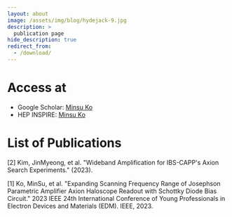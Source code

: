 ```yaml
---
layout: about
image: /assets/img/blog/hydejack-9.jpg
description: >
  publication page
hide_description: true
redirect_from:
  - /download/
---
```


# Access at

- Google Scholar: [Minsu Ko](https://scholar.google.com/citations?user=H4vZJ-QAAAAJ&hl=ko)
- HEP INSPIRE: [Minsu Ko](https://inspirehep.net/authors/2696561)

# List of Publications

[2] Kim, JinMyeong, et al. "Wideband Amplification for IBS-CAPP's Axion Search Experiments." (2023).

[1] Ko, MinSu, et al. "Expanding Scanning Frequency Range of Josephson Parametric Amplifier Axion Haloscope Readout with Schottky Diode Bias Circuit." 2023 IEEE 24th International Conference of Young Professionals in Electron Devices and Materials (EDM). IEEE, 2023.
